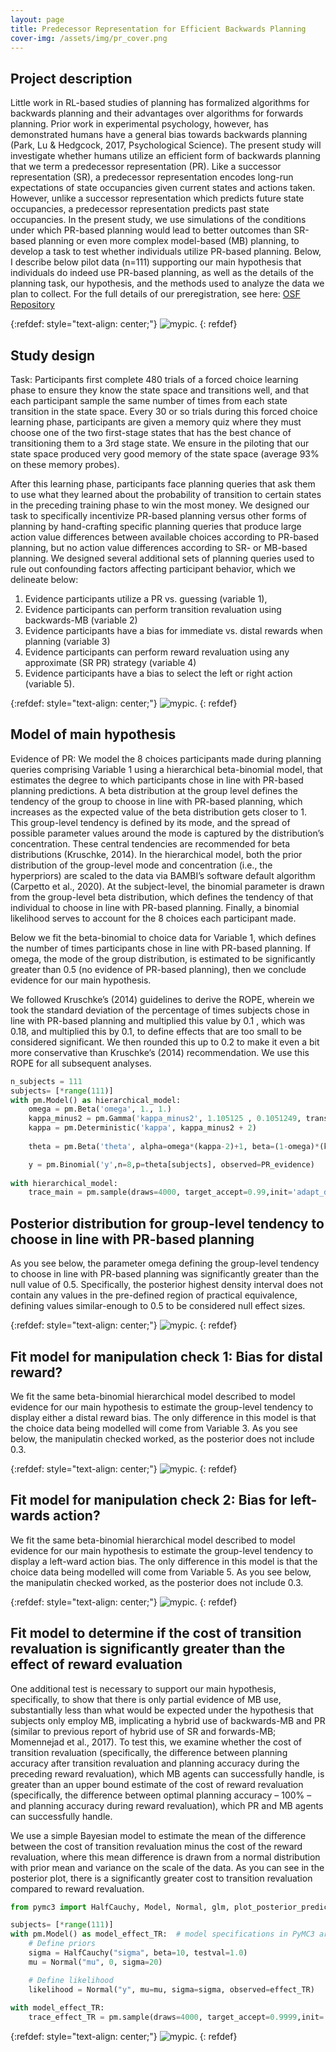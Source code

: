 ```yaml
---
layout: page
title: Predecessor Representation for Efficient Backwards Planning
cover-img: /assets/img/pr_cover.png
---
```


## Project description

Little work in RL-based studies of planning has formalized algorithms for backwards planning and their advantages over algorithms for forwards planning. Prior work in experimental psychology, however, has demonstrated humans have a general bias towards backwards planning (Park, Lu & Hedgcock, 2017, Psychological Science). The present study will investigate whether humans utilize an efficient form of backwards planning that we term a predecessor representation (PR). Like a successor representation (SR), a predecessor representation encodes long-run expectations of state occupancies given current states and actions taken. However, unlike a successor representation which predicts future state occupancies, a predecessor representation predicts past state occupancies. In the present study, we use simulations of the conditions under which PR-based planning would lead to better outcomes than SR-based planning or even more complex model-based (MB) planning, to develop a task to test whether individuals utilize PR-based planning. Below, I describe below pilot data (n=111) supporting our main hypothesis that individuals do indeed use PR-based planning, as well as the details of the planning task, our hypothesis, and the methods used to analyze the data we plan to collect. For the full details of our preregistration, see here: [OSF Repository](https://osf.io/s286z/)

{:refdef: style="text-align: center;"}
![mypic](assets/img/task_PR.png). 
{: refdef} 

## Study design

Task: Participants first complete 480 trials of a forced choice learning phase to ensure they know the state space and transitions well, and that each participant sample the same number of times from each state transition in the state space. Every 30 or so trials during this forced choice learning phase, participants are given a memory quiz where they must choose one of the two first-stage states that has the best chance of transitioning them to a 3rd stage state. We ensure in the piloting that our state space produced very good memory of the state space (average 93% on these memory probes).

After this learning phase, participants face planning queries that ask them to use what they learned about the probability of transition to certain states in the preceding training phase to win the most money. We designed our task to specifically incentivize PR-based planning versus other forms of planning by hand-crafting specific planning queries that produce large action value differences between available choices according to PR-based planning, but no action value differences according to SR- or MB-based planning. We designed several additional sets of planning queries used to rule out confounding factors affecting participant behavior, which we delineate below:

1. Evidence participants utilize a PR vs. guessing (variable 1),
2. Evidence participants can perform transition revaluation using backwards-MB (variable 2)
3. Evidence participants have a bias for immediate vs. distal rewards when planning (variable 3)
4. Evidence participants can perform reward revaluation using any approximate (SR PR) strategy (variable 4)
5. Evidence participants have a bias to select the left or right action (variable 5). 

    
{:refdef: style="text-align: center;"}
![mypic](assets/img/transition_reval.png). 
{: refdef} 


## Model of main hypothesis

Evidence of PR: We model the 8 choices participants made during planning queries comprising Variable 1 using a hierarchical beta-binomial model, that estimates the degree to which participants chose in line with PR-based planning predictions. A beta distribution at the group level defines the tendency of the group to choose in line with PR-based planning, which increases as the expected value of the beta distribution gets closer to 1. This group-level tendency is defined by its mode, and the spread of possible parameter values around the mode is captured by the distribution’s concentration. These central tendencies are recommended for beta distributions (Kruschke, 2014). In the hierarchical model, both the prior distribution of the group-level mode and concentration (i.e., the hyperpriors) are scaled to the data via BAMBI’s software default algorithm (Carpetto et al., 2020). At the subject-level, the binomial parameter is drawn from the group-level beta distribution, which defines the tendency of that individual to choose in line with PR-based planning. Finally, a binomial likelihood serves to account for the 8 choices each participant made.

Below we fit the beta-binomial to choice data for Variable 1, which defines the number of times participants chose in line with PR-based planning. If omega, the mode of the group distribution, is estimated to be significantly greater than 0.5 (no evidence of PR-based planning), then we conclude evidence for our main hypothesis.

We followed Kruschke’s (2014) guidelines to derive the ROPE, wherein we took the standard deviation of the percentage of times subjects chose in line with PR-based planning and multiplied this value by 0.1 , which was 0.18, and multiplied this by 0.1, to define effects that are too small to be considered significant. We then rounded this up to 0.2 to make it even a bit more conservative than Kruschke’s (2014) recommendation. We use this ROPE for all subsequent analyses.

```python
n_subjects = 111
subjects= [*range(111)]
with pm.Model() as hierarchical_model:
    omega = pm.Beta('omega', 1., 1.)
    kappa_minus2 = pm.Gamma('kappa_minus2', 1.105125 , 0.1051249, transform=None)
    kappa = pm.Deterministic('kappa', kappa_minus2 + 2)
    
    theta = pm.Beta('theta', alpha=omega*(kappa-2)+1, beta=(1-omega)*(kappa-2)+1, shape=n_subjects)

    y = pm.Binomial('y',n=8,p=theta[subjects], observed=PR_evidence) 
    
with hierarchical_model:
    trace_main = pm.sample(draws=4000, target_accept=0.99,init='adapt_diag')
```

## Posterior distribution for group-level tendency to choose in line with PR-based planning

As you see below, the parameter omega defining the group-level tendency to choose in line with PR-based planning was significantly greater than the null value of 0.5. Specifically, the posterior highest density interval does not contain any values in the pre-defined region of practical equivalence, defining values similar-enough to 0.5 to be considered null effect sizes. 
    
{:refdef: style="text-align: center;"}
![mypic](assets/img/omega_PRevidence_posterior_betabinomial.png). 
{: refdef}    


## Fit model for manipulation check 1: Bias for distal reward?

We fit the same beta-binomial hierarchical model described to model evidence for our main hypothesis to estimate the group-level tendency to display either a distal reward bias. The only difference in this model is that the choice data being modelled will come from Variable 3. As you see below, the manipulatin checked worked, as the posterior does not include 0.3.

{:refdef: style="text-align: center;"}
![mypic](assets/img/omega_posterior_distalbias_betabinomial.png). 
{: refdef}

## Fit model for manipulation check 2: Bias for left-wards action?


We fit the same beta-binomial hierarchical model described to model evidence for our main hypothesis to estimate the group-level tendency to display a left-ward action bias. The only difference in this model is that the choice data being modelled will come from Variable 5. As you see below, the manipulatin checked worked, as the posterior does not include 0.3.

{:refdef: style="text-align: center;"}
![mypic](assets/img/omega_posterior_actionbias_betabinomial.png). 
{: refdef}

## Fit model to determine if the cost of transition revaluation is significantly greater than the effect of reward evaluation

One additional test is necessary to support our main hypothesis, specifically, to show that there is only partial evidence of MB use, substantially less than what would be expected under the hypothesis that subjects only employ MB, implicating a hybrid use of backwards-MB and PR (similar to previous report of hybrid use of SR and forwards-MB; Momennejad et al., 2017). To test this, we examine whether the cost of transition revaluation (specifically, the difference between planning accuracy after transition revaluation and planning accuracy during the preceding reward revaluation), which MB agents can successfully handle, is greater than an upper bound estimate of the cost of reward revaluation (specifically, the difference between optimal planning accuracy – 100% – and planning accuracy during reward revaluation), which PR and MB agents can successfully handle.

We use a simple Bayesian model to estimate the mean of the difference between the cost of transition revaluation minus the cost of the reward revaluation, where this mean difference is drawn from a normal distribution with prior mean and variance on the scale of the data. As you can see in the posterior plot, there is a significantly greater cost to transition revaluation compared to reward revaluation.

```python
from pymc3 import HalfCauchy, Model, Normal, glm, plot_posterior_predictive_glm, sample

subjects= [*range(111)]
with pm.Model() as model_effect_TR:  # model specifications in PyMC3 are wrapped in a with-statement
    # Define priors
    sigma = HalfCauchy("sigma", beta=10, testval=1.0)
    mu = Normal("mu", 0, sigma=20)

    # Define likelihood
    likelihood = Normal("y", mu=mu, sigma=sigma, observed=effect_TR)
    
with model_effect_TR:
    trace_effect_TR = pm.sample(draws=4000, target_accept=0.9999,init='adapt_diag')
```

{:refdef: style="text-align: center;"}
![mypic](assets/img/effect_TR.png). 
{: refdef}